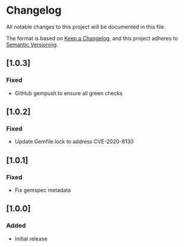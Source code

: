 # Changelog
All notable changes to this project will be documented in this file.

The format is based on [Keep a Changelog](https://keepachangelog.com/en/1.0.0/),
and this project adheres to [Semantic
Versioning](https://semver.org/spec/v2.0.0.html).

## [1.0.3]
### Fixed
- GitHub gempush to ensure all green checks

## [1.0.2]
### Fixed
- Update Gemfile.lock to address CVE-2020-8130

## [1.0.1]
### Fixed
- Fix gemspec metadata

## [1.0.0]
### Added
- Initial release
